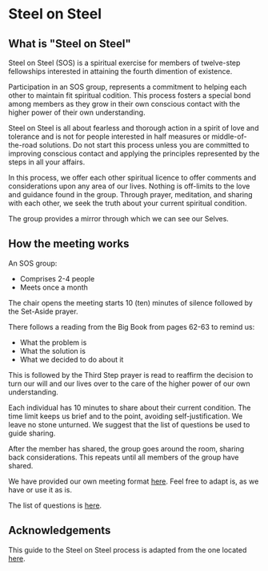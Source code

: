 # Steel on Steel

## What is "Steel on Steel"
Steel on Steel (SOS) is a spiritual exercise for members of twelve-step fellowships interested in attaining the fourth dimention of existence.

Participation in an SOS group, represents a commitment to helping each other to maintain fit spiritual codition. This process fosters a special bond among members as they grow in their own conscious contact with the higher power of their own understanding.

Steel on Steel is all about fearless and thorough action in a spirit of love and tolerance and is not for people interested in half measures or middle-of-the-road solutions. Do not start this process unless you are committed to improving conscious contact and applying the principles represented by the steps in all your affairs.

In this process, we offer each other spiritual licence to offer comments and considerations upon any area of our lives. Nothing is off-limits to the love and guidance found in the group. Through prayer, meditation, and sharing with each other, we seek the truth about your current spiritual condition.

The group provides a mirror through which we can see our Selves.

## How the meeting works

An SOS group:
- Comprises 2-4 people
- Meets once a month

The chair opens the meeting starts 10 (ten) minutes of silence followed by the Set-Aside prayer.  

There follows a reading from the Big Book from pages 62-63 to remind us:
- What the problem is
- What the solution is
- What we decided to do about it

This is followed by the Third Step prayer is read to reaffirm the decision to turn our will and our lives over to the care of the higher power of our own understanding.

Each individual has 10 minutes to share about their current condition. The time limit keeps us brief and to the point, avoiding self-justification. We leave no stone unturned. We suggest that the list of questions be used to guide sharing.

After the member has shared, the group goes around the room, sharing back considerations. This repeats until all members of the group have shared.

We have provided our own meeting format [here](sos-format.pdf). Feel free to adapt is, as we have or use it as is.

The list of questions is [here](sos-questions.pdf).

## Acknowledgements
This guide to the Steel on Steel process is adapted from the one located [here](https://www.brcrecovery.com/steel-on-steel/).

